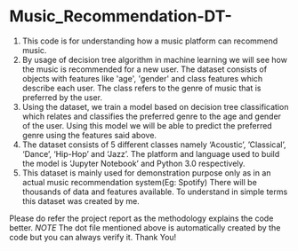 # Music_Recommendation-DT-
1. This code is for understanding how a music platform can recommend music.  
2. By usage of decision tree algorithm in machine learning we will see how the music is recommended for a new user. The dataset consists of objects with features like    'age', 'gender' and class features which describe each user. The class refers to the genre of music that is preferred by the user.
3. Using the dataset, we train a model based on decision tree classification which relates and classifies the preferred genre to the age and gender of the user. Using this model we will be able to predict the preferred genre using the features said above. 
4. The dataset consists of 5 different classes namely ‘Acoustic’, ’Classical’, ‘Dance’, ‘Hip-Hop’ and ‘Jazz’. The platform and language used to build the model is ‘Jupyter Notebook’ and Python 3.0 respectively. 
5. This dataset is mainly used for demonstration purpose only as in an actual music recommendation system(Eg: Spotify) There will be thousands of data and features available. To understand in simple terms this dataset was created by me. 


Please do refer the project report as the methodology explains the code better.
*NOTE* The dot file mentioned above is automatically created by the code but you can always verify it.
Thank You!

